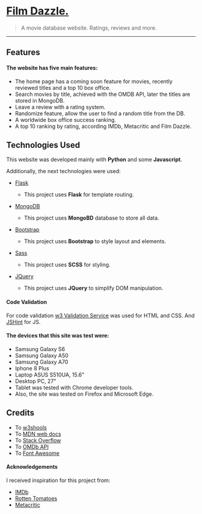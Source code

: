 # [Film Dazzle.](https://filmdazzle.herokuapp.com/)

> A movie database website. Ratings, reviews and more.

---

## Features

#### The website has five main features:

- The home page has a coming soon feature for movies, recently reviewed titles and a top 10 box office.
- Search movies by title, achieved with the OMDB API, later the titles are stored in MongoDB.
- Leave a review with a rating system.
- Randomize feature, allow the user to find a random title from the DB.
- A worldwide box office success ranking.
- A top 10 ranking by rating, according IMDb, Metacritic and Film Dazzle.

## Technologies Used

This website was developed mainly with **Python** and some **Javascript**.

Additionally, the next technologies were used:

- [Flask](https://flask.palletsprojects.com/)

  - This project uses **Flask** for template routing.

- [MongoDB](https://www.mongodb.com/)

  - This project uses **MongoBD** database to store all data.

- [Bootstrap](https://getbootstrap.com/)

  - This project uses **Bootstrap** to style layout and elements.

- [Sass](https://sass-lang.com/)

  - This project uses **SCSS** for styling.

- [JQuery](https://jquery.com)

  - This project uses **JQuery** to simplify DOM manipulation.

#### Code Validation

For code validation [w3 Validation Service](https://w3.org/) was used for HTML and CSS. And [JSHint](https://jshint.com/) for JS.

#### The devices that this site was test were:

- Samsung Galaxy S6
- Samsung Galaxy A50
- Samsung Galaxy A70
- Iphone 8 Plus
- Laptop ASUS S510UA, 15.6"
- Desktop PC, 27"
- Tablet was tested with Chrome developer tools.
- Also, the site was tested on Firefox and Microsoft Edge.

## Credits

- To [w3shools](https://www.w3schools.com/)
- To [MDN web docs](https://developer.mozilla.org/)
- To [Stack Overflow](https://stackoverflow.com/)
- To [OMDb API](http://www.omdbapi.com/)
- To [Font Awesome](https://fontawesome.com/)

#### Acknowledgements

I received inspiration for this project from:

- [IMDb](https://www.imdb.com/)
- [Rotten Tomatoes](https://www.rottentomatoes.com/)
- [Metacritic](https://www.metacritic.com/)

